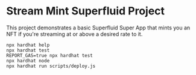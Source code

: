 # Stream Mint Superfluid Project

This project demonstrates a basic Superfluid Super App that mints you an NFT if you're streaming at or above a desired rate to it.

```shell
npx hardhat help
npx hardhat test
REPORT_GAS=true npx hardhat test
npx hardhat node
npx hardhat run scripts/deploy.js
```
